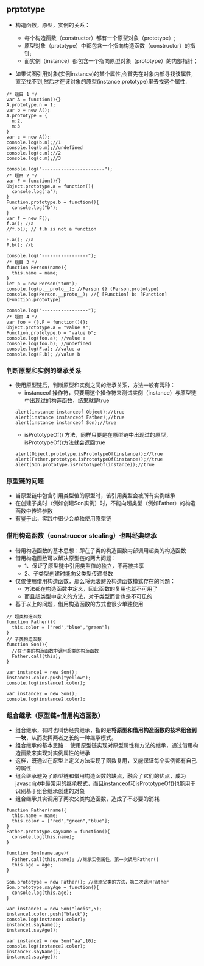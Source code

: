 ## prptotype

- 构造函数，原型，实例的关系：
  - 每个构造函数（constructor）都有一个原型对象（prototype）;
  - 原型对象（prototype）中都包含一个指向构造函数（constructor）的指针;
  - 而实例（instance）都包含一个指向原型对象（prototype）的内部指针；

- 如果试图引用对象(实例instance)的某个属性,会首先在对象内部寻找该属性,直至找不到,然后才在该对象的原型(instance.prototype)里去找这个属性.

```
/* 题目 1 */
var A = function(){}
A.prototype.n = 1;
var b = new A();
A.prototype = {
  n:2,
  m:3
}
var c = new A();
console.log(b.n);//1
console.log(b.m);//undefined
console.log(c.n);//2
console.log(c.m);//3

console.log("-----------------------");
/* 题目 2 */
var F = function(){}
Object.prototype.a = function(){
  console.log('a');
}
Function.prototype.b = function(){
  console.log("b");
}
var f = new F();
f.a(); //a
//f.b(); // f.b is not a function

F.a(); //a
F.b(); //b

console.log("-----------------");
/* 题目 3 */
function Person(name){
  this.name = name;
}
let p = new Person("tom");
console.log(p.__proto__); //Person {} (Person.prototype)
console.log(Person.__proto__); //{ [Function] b: [Function] (Function.prototype)

console.log("-----------------");
/* 题目 4 */
var foo = {},F = function(){};
Object.prototype.a = "value a";
Function.prototype.b = "value b";
console.log(foo.a); //value a
console.log(foo.b); //undefined
console.log(F.a); //value a
console.log(F.b); //value b

```

### 判断原型和实例的继承关系

- 使用原型链后，判断原型和实例之间的继承关系，方法一般有两种：
  - instanceof 操作符，只要用这个操作符来测试实例（instance）与原型链中出现过的构造函数，结果就是true
  ```
  alert(instance instanceof Object);//true
  alert(instance instanceof Father);//true
  alert(instance instanceof Son);//true
  ```
  - isPrototypeOf() 方法，同样只要是在原型链中出现过的原型，isPrototypeOf()方法就会返回true
  ```
  alert(Object.prototype.isPrototypeOf(instance));//true
  alert(Father.prototype.isPrototypeOf(instance));//true
  alert(Son.prototype.isPrototypeOf(instance));//true
  ```

### 原型链的问题
- 当原型链中包含引用类型值的原型时，该引用类型会被所有实例继承
- 在创建子类时（例如创建Son实例）时，不能向超类型（例如Father）的构造函数中传递参数
- 有鉴于此，实践中很少会单独使用原型链

### 借用构造函数（construceor stealing）也叫经典继承

- 借用构造函数的基本思想：即在子类的构造函数内部调用超类的构造函数
- 借用构造函数可以解决原型链的两大问题：
  - 1、保证了原型链中引用类型值的独立，不再被共享
  - 2、子类型创建时能向父类型传递参数
- 仅仅使用借用构造函数，那么将无法避免构造函数模式存在的问题：
  - 方法都在构造函数中定义，因此函数的复用也就不可用了
  - 而且超类型中定义的方法，对子类型而言也是不可见的
- 基于以上的问题，借用构造函数的方式也很少单独使用
```
// 超类构造函数 
function Father(){
  this.color = ["red","blue","green"];
}
// 子类构造函数
function Son(){
  //在子类的构造函数中调用超类的构造函数
  Father.call(this);
}

var instance1 = new Son();
instance1.color.push("yellow");
console.log(instance1.color);

var instance2 = new Son();
console.log(instance2.color);
```

### 组合继承（原型链+借用构造函数）

- 组合继承，有时也叫伪经典继承，指的是**将原型和借用构造函数的技术组合到一块**，从而发挥两者之长的一种继承模式。
- 组合继承的基本思路： 使用原型链实现对原型属性和方法的继承，通过借用构造函数来实现对实例属性的继承
- 这样，既通过在原型上定义方法实现了函数复用，又能保证每个实例都有自己的属性
- 组合继承避免了原型链和借用构造函数的缺点，融合了它们的优点，成为javascript中最常用的继承模式，而且instanceof和isPrototypeOf()也能用于识别基于组合继承创建的对象
- 组合继承其实调用了两次父类构造函数，造成了不必要的消耗
```
function Father(name){
  this.name = name;
  this.color = ["red","green","blue"];
}
Father.prototype.sayName = function(){
  console.log(this.name);
}

function Son(name,age){
  Father.call(this,name); //继承实例属性，第一次调用Father()
  this.age = age;
}

Son.prototype = new Father(); //继承父类的方法，第二次调用Father
Son.prototype.sayAge = function(){
  console.log(this.age);
}

var instance1 = new Son("locis",5);
instance1.color.push("black");
console.log(instance1.color);
instance1.sayName();
instance1.sayAge();

var instance2 = new Son("aa",10);
console.log(instance2.color);
instance2.sayName();
instance2.sayAge();
```